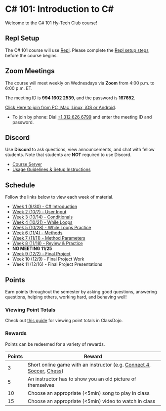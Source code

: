# <span>C# 101: Introduction to C#</span>
Welcome to the C# 101 Hy-Tech Club course!

## Repl Setup
The C# 101 course will use [Repl](https://repl.it). Please complete the [Repl setup steps](ReplSetup.md) before the course begins.

## Zoom Meetings
The course will meet weekly on Wednesdays via **Zoom** from 4:00 p.m. to 6:00 p.m. ET.

The meeting ID is **994 1602 2539**, and the password is **167652**.

[Click Here to join from PC, Mac, Linux, iOS or Android](https://hyland.zoom.us/j/99416022539?pwd=dVY5MmtNQXhGdGxPdXc1VjR6eHV3UT09).
- To join by phone: Dial [+1 312 626 6799](tel:+13126266799) and enter the meeting ID and password.

## Discord
Use **Discord** to ask questions, view announcements, and chat with fellow students. Note that students are **NOT** required to use Discord.

- [Course Server](https://discord.com/channels/755095170986541198/)
- [Usage Guidelines & Setup Instructions](https://hylandtechclub.com/DiscordUse)

## Schedule
Follow the links below to view each week of material.

- [Week 1 (9/30) - C# Introduction](HelloCs/StudentDesc.md)
- [Week 2 (10/7) - User Input](UserInput/StudentDesc.md)
- [Week 3 (10/14) - Conditionals](Conditionals/StudentDesc.md)
- [Week 4 (10/21) - While Loops](WhileLoops/StudentDesc.md)
- [Week 5 (10/28) - While Loops Practice](WhileLoops/WhileLoopsPractice.md)
- [Week 6 (11/4) - Methods](Methods/StudentDesc.md)
- [Week 7 (11/11) - Method Parameters](MethodParameters/StudentDesc.md)
- [Week 8 (11/18) - Review & Practice](Practice/StudentDesc.md)
- **NO MEETING 11/25**
- [Week 9 (12/2) - Final Project](FinalProject/FinalProject.md)
- Week 10 (12/9) - Final Project Work
- Week 11 (12/16) - Final Project Presentations

## Points
Earn points throughout the semester by asking good questions, answering questions, helping others, working hard, and behaving well!

### Viewing Point Totals
Check out [this guide](https://hylandtechclub.com/ClassDojoPoints) for viewing point totals in ClassDojo.

### Rewards
Points can be redeemed for a variety of rewards.

| Points | Reward |
| -- | -- |
| 3 | Short online game with an instructor (e.g. [Connect 4](https://www.mathsisfun.com/games/connect4.html), [Soccer](https://www.agame.com/game/1-on-1-soccer-classic), [Chess](https://lichess.org/setup/friend)) |
| 5 | An instructor has to show you an old picture of themselves |
| 10 | Choose an appropriate (<5min) song to play in class |
| 15 | Choose an appropriate (<5min) video to watch in class |